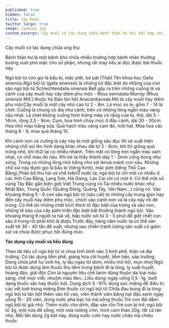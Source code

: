 ```yaml
---
published: true
hidden: false
title: Cây Muối
twitter_large: true
image: caymuoi.jpg
custom_excerpt: Cây muối có tác dụng chữa bệnh thận hư khi kết hợp với cây quýt gai, cây muối, cây mức.
---
```


Cây muối có tác dụng chữa ung thư

Bệnh thận hư là một bệnh khó chữa nhiều trường hớp bệnh nhân thường buông xuôi phó mặc cho số phận, nhưng rất may nếu ai đọc được bài thuốc này.

Ngũ bội tử còn gọi là bầu bí, măc piêt, bơ pật (Thái).Tên khoa học Galla sinensis.Ngũ bội tử (galla sinensis) là những túi đặc biệt do nhộng của con sâu ngũ bội tử Schlechtendalia sinensis Bell gây ra trên những cuống lá và cành của cây muối hay cây diêm phu mộc - Rhus semialata Murray (Rhus sinensis Mill.) thuộc họ Đào lộn hột Anacardiaceae.Mô tả cây muối hay diêm phu mộcCây muối là một cây nhỏ cao từ 2 - 8m. Lá mọc so le, gồm 7 - 14 lá chét. Cuống lá chung có dìa như cánh, trên có những lông ngắn màu vàng nâu nhạt. Lá chét không cuống hình trứng mép có răng cưa to, thô, dài 5 - 14cm, rộng 2,5 - 9cm. Cụm, hoa hình chùy mọc ở đầu cành, dài 20 - 30cm. Hoa nhỏ màu trắng sữa. Quả hạch màu vàng cam đỏ, một hạt. Mùa hoa các tháng 8 - 9, mùa quả tháng 10.

Khi cành non và cuống lá cây này bị một giống sâu đục thì sẽ xuất hiện những chỗ sùi lên hình dạng khác nhau dài từ 3 - 6cm, khi thì giống quả trứng nhỏ, khi th2i lại có nhiều nhánh. Trên mặt cò lông mịn ngắn màu xám nhạt, có chỗ màu đỏ nâu. Khi bẻ ta thấy thành dày 1 - 2mm cứng bóng như sừng. Trong có những lông nhỏ trắng như sợi lenvà mảnh con sâu. Những chỗ sùi này đựơc gọi là bầu bí (tiếng Kinh), măc piêt (tiếng Thồ Cao Bằng),Phân bố thu hái và chế biếnỞ nước ta, ngũ bội tử chỉ mới có nhiều ở các tỉnh Cao Bằng, Lạng Sơn, Hà Giang, Lào Cai chỉ có một ít. Có thể một số vùng Tây Bắc gần biên giới Việt Trung cũng có.Tại nhiều nước khác như: Nhật Bản, Trung Quốc (Quảng Đông, Quảng Tây, Vân Nam…) cũng có. Vào khoảng tháng 5 - 6 con sâu ngũ bội tử (sâu cái) từ những cây trung gian hay đến cây muối hay diêm phu mộc, chích vào cành non và lá cây này rồi đẻ trứng. Có thể do những chất kích thích tố đặc biệt của trứng và sâu non, những tế bào của cây páht triển đặc biệt bất thường thành ngũ bội. Vào khoảng tháng 9 người ta hái về, hấp nước sôi từ 3 - 5 phút để giết chết con sâu ở trong rồi phơi khô là được.Trước đây, hàng năm nước ta có thể sản xuất tới 30 - 40 tấn để xuất, nhưng sau chiến tranh lượng sản xuất có giảm sút và chưa được phục hồi đúng mức.

**Tác dụng cây muối và liều dùng**

Theo tài liệu cổ ngũ bội tử vị chua tính bình vào 3 kinh phế, thận và đại trường. Có tác dụng liễm phế, giáng hỏa chỉ huyết, liễm hãn, sáp trường. Dùng chữa phế hư sinh ho, lỵ lâu ngày lòi dom, nhiều mồ hôi, mụn nhọt.Ngũ bội tử được dùng làm thuốc thu liễm trong bệnh đi ỉa lỏng, lỵ xuất huyết, hoàng đản, giải độc.Còn là nguyên liệu chế tanin dùng thuộc da loại màu sáng, chế mực viết, nhuộm màu đen…Liều dùng: ngày uống 0,5 -1g, dưới dạng thuốc sắc hay thuốc bột. Dung dịch 5 -10% dùng súc miệng để điều trị các vết loét trong miệng.Đơn thuốc có ngũ bội tử Chữa đau bụng đi ỉa lỏng: ngũ bội tử tán bột thêm vào hồ vào, viên thành viên bằng hạt đậu xanh ngày uống 15 - 20 viên, dùng nước pha bạc hà mà uống thuốc.Trẻ con đái dầm: ngũ bội tử giã nhỏ. Thêm nước cho dính, đắp vào rốn.Trẻ con bị trớ: ngũ bội tử 3g, một nửa để sống, một nửa nướng chín, trích cam thảo 20g. tất cả tán nhỏ. Mỗi lần dùng 2g bột này, dùng nước cơm hay nước cháo mà chiêu thuốc